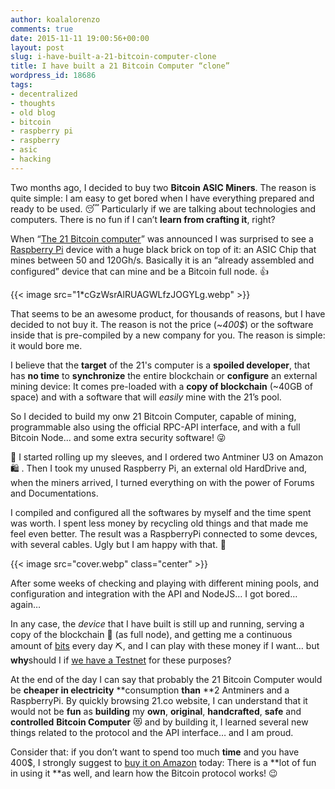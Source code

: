 ```yaml
---
author: koalalorenzo
comments: true
date: 2015-11-11 19:00:56+00:00
layout: post
slug: i-have-built-a-21-bitcoin-computer-clone
title: I have built a 21 Bitcoin Computer “clone”
wordpress_id: 18686
tags:
- decentralized
- thoughts
- old blog
- bitcoin
- raspberry pi
- raspberry
- asic
- hacking
---
```


Two months ago, I decided to buy two **Bitcoin ASIC Miners**. The reason is quite simple: I am easy to get bored when I have everything prepared and ready to be used. 😴 Particularly if we are talking about technologies and computers. There is no fun if I can’t **learn from crafting it**, right?

When “[The 21 Bitcoin computer](https://21.co/)” was announced I was surprised to see a [Raspberry Pi](https://www.raspberrypi.org/) device with a huge black brick on top of it: an ASIC Chip that mines between 50 and 120Gh/s. Basically it is an “already assembled and configured” device that can mine and be a Bitcoin full node. 👍 <!--more-->

{{< image src="1*cGzWsrAlRUAGWLfzJOGYLg.webp" >}}

That seems to be an awesome product, for thousands of reasons, but I have decided to not buy it. The reason is not the price (~_400$_) or the software inside that is pre-compiled by a new company for you. The reason is simple: it would bore me.


I believe that the **target** of the 21's computer is a **spoiled developer**, that has **no time** to **synchronize** the entire blockchain or **configure** an external mining device: It comes pre-loaded with a **copy of blockchain** (~40GB of space) and with a software that will _easily_ mine with the 21’s pool.

So I decided to build my onw 21 Bitcoin Computer, capable of mining, programmable also using the official RPC-API interface, and with a full Bitcoin Node... and some extra security software! 😜

💪 I started rolling up my sleeves, and I ordered two Antminer U3 on Amazon 🛍 . Then I took my unused Raspberry Pi, an external old HardDrive and, when the miners arrived, I turned everything on with the power of Forums and Documentations.

I compiled and configured all the softwares by myself and the time spent was worth. I spent less money by recycling old things and that made me feel even better. The result was a RaspberryPi connected to some devces, with several cables. Ugly but I am happy with that. 👏

{{< image src="cover.webp" class="center" >}}

After some weeks of checking and playing with different mining pools, and configuration and integration with the API and NodeJS… I got bored… again…

In any case, the _device_ that I have built is still up and running, serving a copy of the blockchain 📜 (as full node), and getting me a continuous amount of [bits](https://en.bitcoin.it/wiki/Units) every day ⛏, and I can play with these money if I want… but **why**should I if [we have a Testnet](https://en.bitcoin.it/wiki/Testnet) for these purposes?

At the end of the day I can say that probably the 21 Bitcoin Computer would be **cheaper in electricity** **consumption **than** **2 Antminers and a RaspberryPi. By quickly browsing 21.co website, I can understand that it would not be **fun** as **building** my **own**, **original**, **handcrafted**, **safe** and **controlled** **Bitcoin Computer** 😻 and by building it, I learned several new things related to the protocol and the API interface… and I am proud.

Consider that: if you don’t want to spend too much **time** and you have 400$, I strongly suggest to [buy it on Amazon](https://21.co/buy/) today: There is a **lot of fun in using it **as well, and learn how the Bitcoin protocol works! 😉




